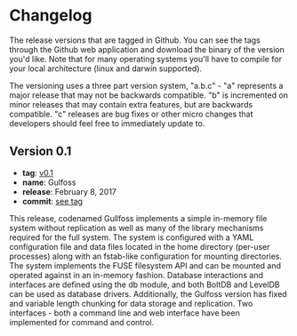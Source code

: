 # Changelog

The release versions that are  tagged in Github. You can see the tags through the Github web application and download the binary of the version you'd like. Note that for many operating systems you'll have to compile for your local architecture (linux and darwin supported).

The versioning uses a three part version system, "a.b.c" - "a" represents a major release that may not be backwards compatible. "b" is incremented on minor releases that may contain extra features, but are backwards compatible. "c" releases are bug fixes or other micro changes that developers should feel free to immediately update to.

## Version 0.1

* **tag**: [v0.1](https://github.com/bbengfort/fluidfs/releases/tag/v0.1)
* **name**: Gulfoss
* **release**: February 8, 2017
* **commit**: [see tag](#)

This release, codenamed Gullfoss implements a simple in-memory file system without replication as well as many of the library mechanisms required for the full system. The system is configured with a YAML configuration file and data files located in the home directory (per-user processes) along with an fstab-like configuration for mounting directories. The system implements the FUSE filesystem API and can be mounted and operated against in an in-memory fashion. Database interactions and interfaces are defined using the db module, and both BoltDB and LevelDB can be used as database drivers. Additionally, the Gulfoss version has fixed and variable length chunking for data storage and replication. Two interfaces - both a command line and web interface have been implemented for command and control. 
